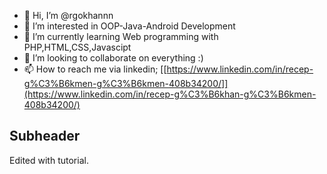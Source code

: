 - 👋 Hi, I’m @rgokhannn
- 👀 I’m interested in OOP-Java-Android Development
- 🌱 I’m currently learning Web programming with PHP,HTML,CSS,Javascipt
- 💞️ I’m looking to collaborate on everything :)
- 📫 How to reach me via linkedin; [[https://www.linkedin.com/in/recep-g%C3%B6kmen-g%C3%B6kmen-408b34200/]](https://www.linkedin.com/in/recep-g%C3%B6khan-g%C3%B6kmen-408b34200/)

## Subheader

Edited with tutorial.
